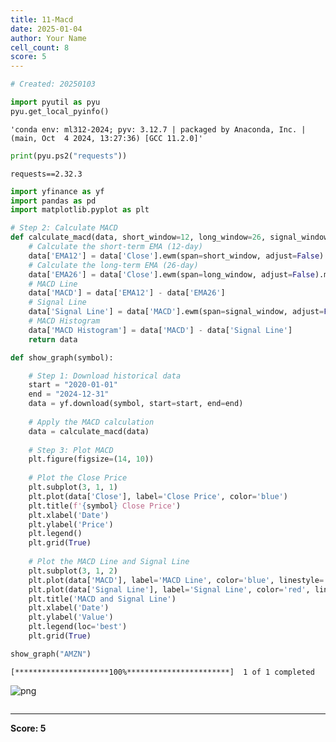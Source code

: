 ```yaml
---
title: 11-Macd
date: 2025-01-04
author: Your Name
cell_count: 8
score: 5
---
```


```python
# Created: 20250103
```


```python
import pyutil as pyu
pyu.get_local_pyinfo()
```




    'conda env: ml312-2024; pyv: 3.12.7 | packaged by Anaconda, Inc. | (main, Oct  4 2024, 13:27:36) [GCC 11.2.0]'




```python
print(pyu.ps2("requests"))
```

    requests==2.32.3
    



```python
import yfinance as yf
import pandas as pd
import matplotlib.pyplot as plt
```


```python
# Step 2: Calculate MACD
def calculate_macd(data, short_window=12, long_window=26, signal_window=9):
    # Calculate the short-term EMA (12-day)
    data['EMA12'] = data['Close'].ewm(span=short_window, adjust=False).mean()
    # Calculate the long-term EMA (26-day)
    data['EMA26'] = data['Close'].ewm(span=long_window, adjust=False).mean()
    # MACD Line
    data['MACD'] = data['EMA12'] - data['EMA26']
    # Signal Line
    data['Signal Line'] = data['MACD'].ewm(span=signal_window, adjust=False).mean()
    # MACD Histogram
    data['MACD Histogram'] = data['MACD'] - data['Signal Line']
    return data
```


```python
def show_graph(symbol):

    # Step 1: Download historical data
    start = "2020-01-01"
    end = "2024-12-31"
    data = yf.download(symbol, start=start, end=end)
    
    # Apply the MACD calculation
    data = calculate_macd(data)
    
    # Step 3: Plot MACD
    plt.figure(figsize=(14, 10))
    
    # Plot the Close Price
    plt.subplot(3, 1, 1)
    plt.plot(data['Close'], label='Close Price', color='blue')
    plt.title(f'{symbol} Close Price')
    plt.xlabel('Date')
    plt.ylabel('Price')
    plt.legend()
    plt.grid(True)
    
    # Plot the MACD Line and Signal Line
    plt.subplot(3, 1, 2)
    plt.plot(data['MACD'], label='MACD Line', color='blue', linestyle='-')
    plt.plot(data['Signal Line'], label='Signal Line', color='red', linestyle='--')
    plt.title('MACD and Signal Line')
    plt.xlabel('Date')
    plt.ylabel('Value')
    plt.legend(loc='best')
    plt.grid(True)
```


```python
show_graph("AMZN")
```

    [*********************100%***********************]  1 of 1 completed



    
![png](/mlnotes/images/11-MACD_6_1.png)
    



```python

```


---
**Score: 5**